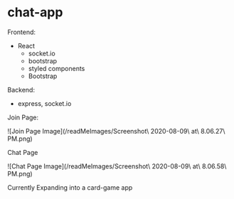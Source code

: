 # chat-app

Frontend: 
- React 
  - socket.io
  - bootstrap
  - styled components
  - Bootstrap
  
Backend:
- express, socket.io

Join Page:

![Join Page Image](/readMeImages/Screenshot\ 2020-08-09\ at\ 8.06.27\ PM.png)

Chat Page

![Chat Page Image](/readMeImages/Screenshot\ 2020-08-09\ at\ 8.06.58\ PM.png)

Currently Expanding into a card-game app
